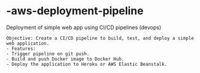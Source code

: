 # -aws-deployment-pipeline
Deployment of simple web app using CI/CD pipelines (devops)

	Objective: Create a CI/CD pipeline to build, test, and deploy a simple web application.
	- Features:
	- Trigger pipeline on git push.
	- Build and push Docker image to Docker Hub.
	- Deploy the application to Heroku or AWS Elastic Beanstalk.
